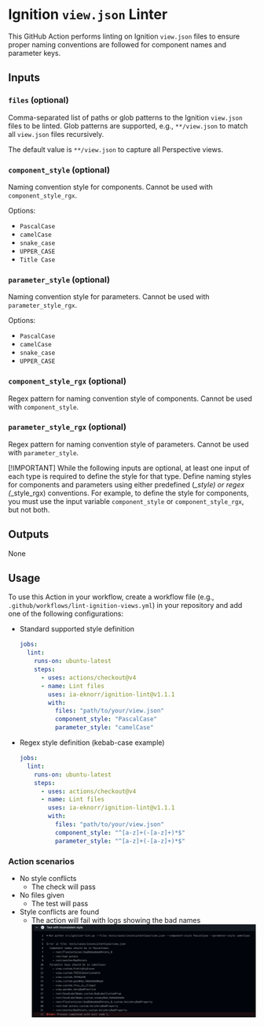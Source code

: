 # Ignition `view.json` Linter

This GitHub Action performs linting on Ignition `view.json` files to ensure proper naming conventions are followed for component names and parameter keys.

## Inputs

### `files` (optional)

Comma-separated list of paths or glob patterns to the Ignition `view.json` files to be linted. Glob patterns are supported, e.g., `**/view.json` to match all `view.json` files recursively.

The default value is `**/view.json` to capture all Perspective views.

### `component_style` (optional)

Naming convention style for components. Cannot be used with `component_style_rgx`.

Options:

* `PascalCase`
* `camelCase`
* `snake_case`
* `UPPER_CASE`
* `Title Case`

### `parameter_style` (optional)

Naming convention style for parameters. Cannot be used with `parameter_style_rgx`.

Options:

* `PascalCase`
* `camelCase`
* `snake_case`
* `UPPER_CASE`

### `component_style_rgx` (optional)

Regex pattern for naming convention style of components. Cannot be used with `component_style`.

### `parameter_style_rgx` (optional)

Regex pattern for naming convention style of parameters. Cannot be used with `parameter_style`.

[!IMPORTANT]
While the following inputs are optional, at least one input of each type is required to define the style for that type. Define naming styles for components and parameters using either predefined (*_style) or regex (*_style_rgx) conventions. For example, to define the style for components, you must use the input variable `component_style` or `component_style_rgx`, but not both.

## Outputs

None

## Usage

To use this Action in your workflow, create a workflow file (e.g., `.github/workflows/lint-ignition-views.yml`) in your repository and add one of the following configurations:

* Standard supported style definition

  ```yaml
  jobs:
    lint:
      runs-on: ubuntu-latest
      steps:
        - uses: actions/checkout@v4
        - name: Lint files
          uses: ia-eknorr/ignition-lint@v1.1.1
          with:
            files: "path/to/your/view.json"
            component_style: "PascalCase"
            parameter_style: "camelCase"
  ```

* Regex style definition (kebab-case example)

  ```yaml
  jobs:
    lint:
      runs-on: ubuntu-latest
      steps:
        - uses: actions/checkout@v4
        - name: Lint files
          uses: ia-eknorr/ignition-lint@v1.1.1
          with:
            files: "path/to/your/view.json"
            component_style: "^[a-z]+(-[a-z]+)*$"
            parameter_style: "^[a-z]+(-[a-z]+)*$"
  ```

### Action scenarios

* No style conflicts
  * The check will pass
* No files given
  * The test will pass
* Style conflicts are found
  * The action will fail with logs showing the bad names
  ![test-failure](images/test-failure.png)
